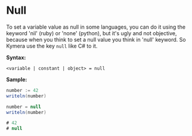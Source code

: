 # Null

To set a variable value as null in some languages, you can do it using the keyword 'nil' (ruby) or 'none' (python), but it's ugly and not objective, because when you think to set a null value you think in 'null' keyword. So Kymera use the key `null` like C# to it.

&#x20;**Syntax:**

```
<variable | constant | object> = null
```

&#x20;**Sample:**

```csharp
number := 42
writeln(number)

number = null
writeln(number)

# 42
# null
```
